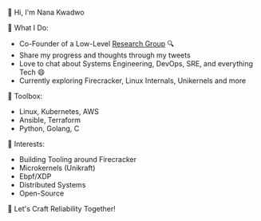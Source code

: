 👋 Hi, I'm Nana Kwadwo

📝 What I Do:
- Co-Founder of a Low-Level [Research Group](https://github.com/bxffour) 🔍
- Share my progress and thoughts through my tweets
- Love to chat about Systems Engineering, DevOps, SRE, and everything Tech 😄
- Currently exploring Firecracker, Linux Internals, Unikernels and more

🚀 Toolbox:
- Linux, Kubernetes, AWS
- Ansible, Terraform
- Python, Golang, C

🌱 Interests:
- Building Tooling around Firecracker
- Microkernels (Unikraft)
- Ebpf/XDP
- Distributed Systems
- Open-Source

🌟 Let's Craft Reliability Together!
